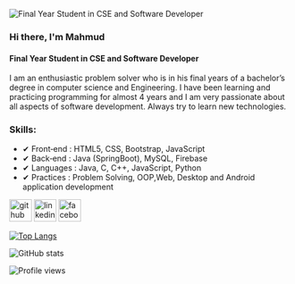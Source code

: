 ![Final Year Student in CSE and Software Developer](https://scontent.fdac5-2.fna.fbcdn.net/v/t1.6435-9/70327178_724634621295441_6314278532792975360_n.jpg?_nc_cat=103&ccb=1-7&_nc_sid=174925&_nc_eui2=AeGHtRHflt60V_EjTsoMwQYTQmFzmRSzytpCYXOZFLPK2vtWp7O2P6pAojtXiWRv7_5zLZ4ZudMrxF53pohNMAcN&_nc_ohc=YzjDBqGIv1QAX8cAGyA&_nc_ht=scontent.fdac5-2.fna&oh=00_AT83gf0hyuMzYsbGFT1KT_QsWGe1ghWYPx7MNxQmm1o89Q&oe=6348B45D)

### Hi there, I'm Mahmud
#### Final Year Student in CSE and Software Developer


I am an enthusiastic problem solver who is in his final years of a bachelor’s degree in computer science and Engineering. I have been learning and practicing  programming for almost 4 years  and I am very passionate about all aspects of software development. Always try to learn new technologies.

### Skills: 

   - ✔ Front‐end    :  HTML5, CSS, Bootstrap, JavaScript
   - ✔ Back‐end     :  Java (SpringBoot),  MySQL, Firebase
   - ✔ Languages  :   Java, C, C++,  JavaScript, Python
   - ✔ Practices     :  Problem Solving, OOP,Web, Desktop and Android application development


[<img src='https://cdn.jsdelivr.net/npm/simple-icons@3.0.1/icons/github.svg' alt='github' height='40'>](https://github.com/MuhtasimMahmud)  [<img src='https://cdn.jsdelivr.net/npm/simple-icons@3.0.1/icons/linkedin.svg' alt='linkedin' height='40'>](https://www.linkedin.com/in/https://www.linkedin.com/in/muhtasim-mahmud-493a571a4//)  [<img src='https://cdn.jsdelivr.net/npm/simple-icons@3.0.1/icons/facebook.svg' alt='facebook' height='40'>](https://www.facebook.com/https://www.facebook.com/muhtasim.mahmud.54/)  



[![Top Langs](https://github-readme-stats.vercel.app/api/top-langs/?username=MuhtasimMahmud)](https://github.com/anuraghazra/github-readme-stats)

![GitHub stats](https://github-readme-stats.vercel.app/api?username=MuhtasimMahmud&show_icons=true&count_private=true)  


![Profile views](https://gpvc.arturio.dev/MuhtasimMahmud)  
